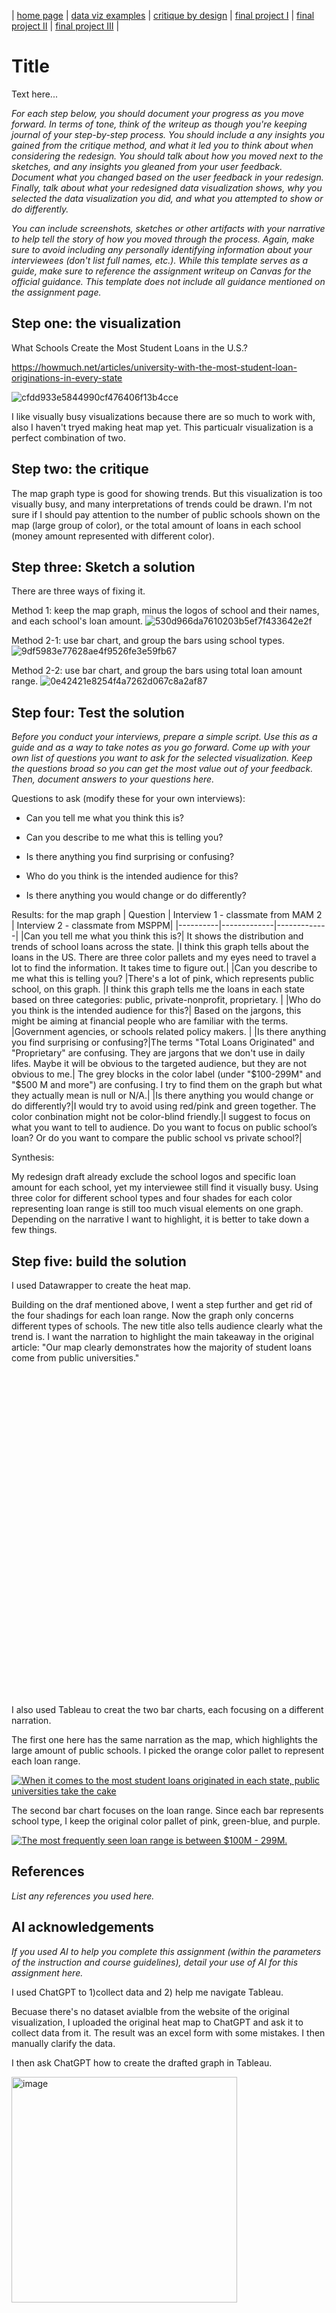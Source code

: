| [home page](https://cmustudent.github.io/tswd-portfolio-templates/) | [data viz examples](dataviz-examples) | [critique by design](critique-by-design) | [final project I](final-project-part-one) | [final project II](final-project-part-two) | [final project III](final-project-part-three) |

# Title
Text here...

_For each step below, you should document your progress as you move forward.  In terms of tone, think of the writeup as though you're keeping journal of your step-by-step process.   You should include a any insights you gained from the critique method, and what it led you to think about when considering the redesign.  You should talk about how you moved next to the sketches, and any insights you gleaned from your user feedback.  Document what you changed based on the user feedback in your redesign.  Finally, talk about what your redesigned data visualization shows, why you selected the data visualization you did, and what you attempted to show or do differently._

_You can include screenshots, sketches or other artifacts with your narrative to help tell the story of how you moved through the process.  Again, make sure to avoid including any personally identifying information about your interviewees (don't list full names, etc.).  While this template serves as a guide, make sure to reference the assignment writeup on Canvas for the official guidance.  This template does not include all guidance mentioned on the assignment page._

## Step one: the visualization

What Schools Create the Most Student Loans in the U.S.?

https://howmuch.net/articles/university-with-the-most-student-loan-originations-in-every-state

![cfdd933e5844990cf476406f13b4cce](https://github.com/user-attachments/assets/55aa7cc7-8fa9-4e87-bb94-e954cd4be619)


I like visually busy visualizations because there are so much to work with, also I haven't tryed making heat map yet. This particualr visualization is a perfect combination of two.


## Step two: the critique

The map graph type is good for showing trends. But this visualization is too visually busy, and many interpretations of trends could be drawn. I'm not sure if I should pay attention to the number of public schools shown on the map (large group of color), or the total amount of loans in each school (money amount represented with different color).


## Step three: Sketch a solution

There are three ways of fixing it.

Method 1: keep the map graph, minus the logos of school and their names, and each school's loan amount.
![530d966da7610203b5ef7f433642e2f](https://github.com/user-attachments/assets/2eb2951d-2c28-4588-895d-406b641bf959)


Method 2-1: use bar chart, and group the bars using school types.
![9df5983e77628ae4f9526fe3e59fb67](https://github.com/user-attachments/assets/ced59e45-1ca2-45e0-a29a-1f1b84276b63)


Method 2-2: use bar chart, and group the bars using total loan amount range.
![0e42421e8254f4a7262d067c8a2af87](https://github.com/user-attachments/assets/4e72755b-4c9b-4e6e-8bf0-d7a1d830e515)


## Step four: Test the solution

_Before you conduct your interviews, prepare a simple script.  Use this as a guide and as a way to take notes as you go forward. Come up with your own list of questions you want to ask for the selected visualization. Keep the questions broad so you can get the most value out of your feedback. Then, document answers to your questions here._

Questions to ask (modify these for your own interviews): 

- Can you tell me what you think this is?

- Can you describe to me what this is telling you?

- Is there anything you find surprising or confusing?

- Who do you think is the intended audience for this?

- Is there anything you would change or do differently?

Results: for the map graph
| Question | Interview 1 - classmate from MAM 2 | Interview 2 - classmate from MSPPM|
|----------|-------------|-------------|
|Can you tell me what you think this is?| It shows the distribution and trends of school loans across the state.             |I think this graph tells about the loans in the US. There are three color pallets and my eyes need to travel a lot to find the information. It takes time to figure out.|
|Can you describe to me what this is telling you?          |There's a lot of pink, which represents public school, on this graph.             |I think this graph tells me the loans in each state based on three categories: public, private-nonprofit, proprietary. |
|Who do you think is the intended audience for this?| Based on the jargons, this might be aiming at financial people who are familiar with the terms.            |Government agencies, or schools related policy makers.            |
|Is there anything you find surprising or confusing?|The terms "Total Loans Originated" and "Proprietary" are confusing. They are jargons that we don't use in daily lifes. Maybe it will be obvious to the targeted audience, but they are not obvious to me.| The grey blocks in the color label (under "$100-299M" and "$500 M and more") are confusing. I try to find them on the graph but what they actually mean is null or N/A.|
|Is there anything you would change or do differently?|I would try to avoid using red/pink and green together. The color conbination might not be color-blind friendly.|I suggest to focus on what you want to tell to audience. Do you want to focus on public school’s loan? Or do you want to compare the public school vs private school?|


Synthesis: 

My redesign draft already exclude the school logos and specific loan amount for each school, yet my interviewee still find it visually busy. Using three color for different school types and four shades for each color representing loan range is still too much visual elements on one graph. Depending on the narrative I want to highlight, it is better to take down a few things.

## Step five: build the solution

I used Datawrapper to create the heat map.

Building on the draf mentioned above, I went a step further and get rid of the four shadings for each loan range. Now the graph only concerns different types of schools. The new title also tells audience clearly what the trend is. I want the narration to highlight the main takeaway in the original article: "Our map clearly demonstrates how the majority of student loans come from public universities."

<div style="min-height:518px" id="datawrapper-vis-iaKdq"><script type="text/javascript" defer src="https://datawrapper.dwcdn.net/iaKdq/embed.js" charset="utf-8" data-target="#datawrapper-vis-iaKdq"></script><noscript><img src="https://datawrapper.dwcdn.net/iaKdq/full.png" alt="" /></noscript></div>


I also used Tableau to creat the two bar charts, each focusing on a different narration.

The first one here has the same narration as the map, which highlights the large amount of public schools. I picked the orange color pallet to represent each loan range.

<div class='tableauPlaceholder' id='viz1739330308173' style='position: relative'><noscript><a href='#'><img alt='When it comes to the most student loans originated in each state, public universities take the cake ' src='https:&#47;&#47;public.tableau.com&#47;static&#47;images&#47;Sc&#47;Schoolloan-publicschools&#47;Sheet1&#47;1_rss.png' style='border: none' /></a></noscript><object class='tableauViz'  style='display:none;'><param name='host_url' value='https%3A%2F%2Fpublic.tableau.com%2F' /> <param name='embed_code_version' value='3' /> <param name='site_root' value='' /><param name='name' value='Schoolloan-publicschools&#47;Sheet1' /><param name='tabs' value='no' /><param name='toolbar' value='yes' /><param name='static_image' value='https:&#47;&#47;public.tableau.com&#47;static&#47;images&#47;Sc&#47;Schoolloan-publicschools&#47;Sheet1&#47;1.png' /> <param name='animate_transition' value='yes' /><param name='display_static_image' value='yes' /><param name='display_spinner' value='yes' /><param name='display_overlay' value='yes' /><param name='display_count' value='yes' /><param name='language' value='zh-CN' /><param name='filter' value='publish=yes' /></object></div>                <script type='text/javascript'>                    
  var divElement = document.getElementById('viz1739330308173');                    
  var vizElement = divElement.getElementsByTagName('object')[0];                    vizElement.style.width='100%';vizElement.style.height=(divElement.offsetWidth*0.75)+'px';                    
  var scriptElement = document.createElement('script');                    
  scriptElement.src = 'https://public.tableau.com/javascripts/api/viz_v1.js';                    
  vizElement.parentNode.insertBefore(scriptElement, vizElement);                
</script>

The second bar chart focuses on the loan range. Since each bar represents school type, I keep the original color pallet of pink, green-blue, and purple.

<div class='tableauPlaceholder' id='viz1739330259613' style='position: relative'><noscript><a href='#'><img alt='The most frequently seen loan range is between $100M - 299M. ' src='https:&#47;&#47;public.tableau.com&#47;static&#47;images&#47;Sc&#47;Schoolloan-loanrange&#47;Sheet2&#47;1_rss.png' style='border: none' /></a></noscript><object class='tableauViz'  style='display:none;'><param name='host_url' value='https%3A%2F%2Fpublic.tableau.com%2F' /> <param name='embed_code_version' value='3' /> <param name='site_root' value='' /><param name='name' value='Schoolloan-loanrange&#47;Sheet2' /><param name='tabs' value='no' /><param name='toolbar' value='yes' /><param name='static_image' value='https:&#47;&#47;public.tableau.com&#47;static&#47;images&#47;Sc&#47;Schoolloan-loanrange&#47;Sheet2&#47;1.png' /> <param name='animate_transition' value='yes' /><param name='display_static_image' value='yes' /><param name='display_spinner' value='yes' /><param name='display_overlay' value='yes' /><param name='display_count' value='yes' /><param name='language' value='zh-CN' /><param name='filter' value='publish=yes' /></object></div>                <script type='text/javascript'>                    
  var divElement = document.getElementById('viz1739330259613');                    
  var vizElement = divElement.getElementsByTagName('object')[0];                    vizElement.style.width='100%';vizElement.style.height=(divElement.offsetWidth*0.75)+'px';                    
  var scriptElement = document.createElement('script');                    
  scriptElement.src = 'https://public.tableau.com/javascripts/api/viz_v1.js';                    
  vizElement.parentNode.insertBefore(scriptElement, vizElement);                
</script>

## References
_List any references you used here._

## AI acknowledgements
_If you used AI to help you complete this assignment (within the parameters of the instruction and course guidelines), detail your use of AI for this assignment here._

I used ChatGPT to 1)collect data and 2) help me navigate Tableau.

Becuase there's no dataset avialble from the website of the original visualization, I uploaded the original heat map to ChatGPT and ask it to collect data from it. The result was an excel form with some mistakes. I then manually clarify the data.

I then ask ChatGPT how to create the drafted graph in Tableau.

<img width="361" alt="image" src="https://github.com/user-attachments/assets/78655a72-e374-4d66-8b42-8401a45071b7" />
